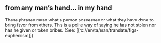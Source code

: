 ## from any man’s hand… in my hand  ##

These phrases mean what a person possesses or what they have done to bring favor from others. This is a polite way of saying he has not stolen nor has he given or taken bribes. (See: [[rc://en/ta/man/translate/figs-euphemism]])